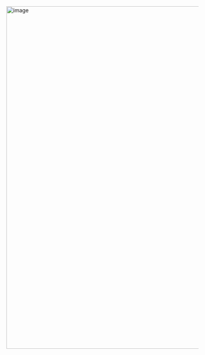 <img width="900" alt="image" src="https://github.com/user-attachments/assets/ea10279b-818e-466c-a337-198ea31d45fc" />
